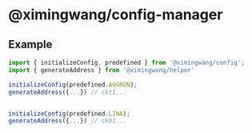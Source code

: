 # @ximingwang/config-manager

## Example

```ts
import { initializeConfig, predefined } from '@ximingwang/config';
import { generateAddress } from '@ximingwang/helper'

initializeConfig(predefined.AGGRON);
generateAddress({...}) // ckt1...


initializeConfig(predefined.LINA);
generateAddress({...}) // ckb1...
```
